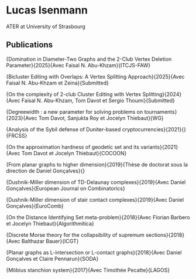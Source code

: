 # Lucas Isenmann

ATER at University of Strasbourg

## Publications


{Domination in Diameter-Two Graphs and the 2-Club Vertex Deletion Parameter}{2025}{Avec Faisal N. Abu-Khzam}{ITCJS-FAW}


{Bicluster Editing with Overlaps: A Vertex Splitting Approach}{2025}{Avec Faisal N. Abu-Khzam et Zeina}{Submitted}

{On the complexity of 2-club Cluster Editing with Vertex Splitting}{2024}{Avec Faisal N. Abu-Khzam, Tom Davot et Sergio Thoumi}{Submitted}


{Degreewidth : a new parameter for solving problems on tournaments}{2023}{Avec Tom Davot, Sanjukta Roy et Jocelyn Thiebaut}{WG}

{Analysis of the Sybil defense of Duniter-based cryptocurrencies}{2021}{}{FRCSS}

{On the approximation hardness of geodetic set and its variants}{2021}{Avec Tom Davot et Jocelyn Thiebaut}{COCOON}

{From planar graphs to higher dimension}{2019}{Thèse de doctorat sous la direction de Daniel Gonçalves}{}

{Dushnik-Miller dimension of TD-Delaunay complexes}{2019}{Avec Daniel Gonçalves}{European Journal on Combinatorics}

{Dushnik-Miller dimension of stair contact complexes}{2019}{Avec Daniel Gonçalves}{EuroComb}


{On the Distance Identifying Set meta-problem}{2018}{Avec Florian Barbero et Jocelyn Thiebaut}{Algorithmitica}

{Discrete Morse theory for the collapsibility of supremum sections}{2018}{Avec Balthazar Bauer}{ICGT}

{Planar graphs as L-intersection or L-contact graphs}{2018}{Avec Daniel Gonçalves et Claire Pennarun}{SODA}

{Möbius stanchion system}{2017}{Avec Timothée Pecatte}{LAGOS}
